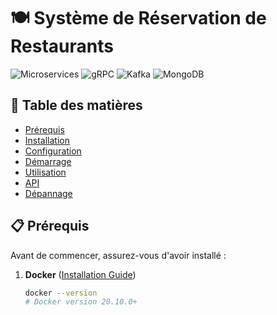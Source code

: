 # 🍽️ Système de Réservation de Restaurants

![Microservices](https://img.shields.io/badge/Architecture-Microservices-blue)
![gRPC](https://img.shields.io/badge/Communication-gRPC-green)
![Kafka](https://img.shields.io/badge/Events-Kafka-orange)
![MongoDB](https://img.shields.io/badge/Database-MongoDB-brightgreen)

## 📝 Table des matières
- [Prérequis](#-prérequis)
- [Installation](#-installation)
- [Configuration](#-configuration)
- [Démarrage](#-démarrage)
- [Utilisation](#-utilisation)
- [API](#-api)
- [Dépannage](#-dépannage)

## 📋 Prérequis

Avant de commencer, assurez-vous d'avoir installé :

1. **Docker** ([Installation Guide](https://docs.docker.com/get-docker/))
   ```bash
   docker --version
   # Docker version 20.10.0+
